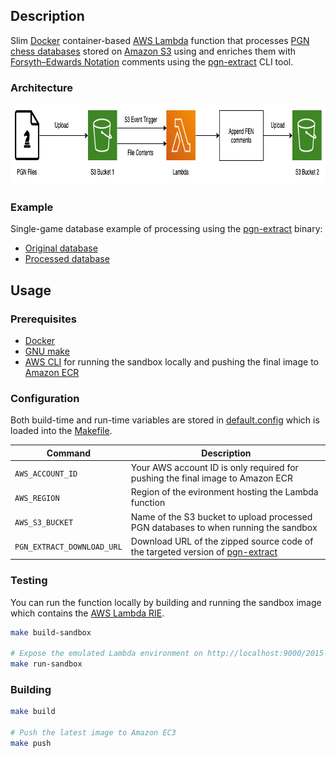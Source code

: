 ## Description

Slim [Docker](https://www.docker.com/) container-based [AWS Lambda](https://aws.amazon.com/lambda/) function that processes [PGN chess databases](https://en.wikipedia.org/wiki/Portable_Game_Notation) stored on [Amazon S3](https://aws.amazon.com/s3/) using and enriches them with [Forsyth–Edwards Notation](https://en.wikipedia.org/wiki/Forsyth%E2%80%93Edwards_Notation) comments using the [pgn-extract](https://www.cs.kent.ac.uk/people/staff/djb/pgn-extract/) CLI tool.

### Architecture

<p align="center">
    <img width="863 × 129" height="129" src="docs/architecture.png" alt="Application architecture">
</p>

### Example

Single-game database example of processing using the [pgn-extract](https://www.cs.kent.ac.uk/people/staff/djb/pgn-extract/) binary:

- [Original database](docs/input.pgn)
- [Processed database](docs/output.pgn)

## Usage

### Prerequisites

- [Docker](https://www.docker.com/)
- [GNU make](https://www.gnu.org/software/make/)
- [AWS CLI](https://aws.amazon.com/cli/) for running the sandbox locally and pushing the final image to [Amazon ECR](https://aws.amazon.com/ecr/)

### Configuration

Both build-time and run-time variables are stored in [default.config](default.config) which is loaded into the [Makefile](Makefile).

| Command | Description |
| --- | --- |
| `AWS_ACCOUNT_ID` | Your AWS account ID is only required for pushing the final image to Amazon ECR |
| `AWS_REGION` | Region of the evironment hosting the Lambda function |
| `AWS_S3_BUCKET` | Name of the S3 bucket to upload processed PGN databases to when running the sandbox |
| `PGN_EXTRACT_DOWNLOAD_URL` | Download URL of the zipped source code of the targeted version of [pgn-extract](https://www.cs.kent.ac.uk/people/staff/djb/pgn-extract/) |

### Testing

You can run the function locally by building and running the sandbox image which contains the [AWS Lambda RIE](https://docs.aws.amazon.com/lambda/latest/dg/images-test.html).

```bash
make build-sandbox

# Expose the emulated Lambda environment on http://localhost:9000/2015-03-31/functions/function/invocations
make run-sandbox
```

### Building

```bash
make build

# Push the latest image to Amazon EC3
make push
```
